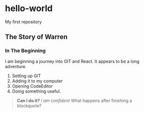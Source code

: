 # hello-world
My first repository
## The Story of Warren
### In The Beginning
I am beginning a journey into GIT and React. It appears to be a long adventure.
1. Setting up GIT
2. Adding it to my computer
3. Opening CodeEditor
4. Doing something useful.
>**Can I do it?**
*I am confident*
What happens after finishing a blockquote?
